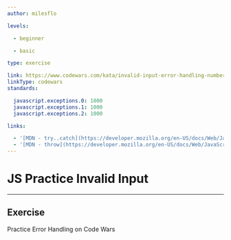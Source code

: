 ```yaml
---
author: milesflo

levels:

  - beginner

  - basic

type: exercise

link: https://www.codewars.com/kata/invalid-input-error-handling-number-1
linkType: codewars
standards:

  javascript.exceptions.0: 1000
  javascript.exceptions.1: 1000
  javascript.exceptions.2: 1000

links:

  - '[MDN - try..catch](https://developer.mozilla.org/en-US/docs/Web/JavaScript/Reference/Statements/try...catch)'
  - '[MDN - throw](https://developer.mozilla.org/en-US/docs/Web/JavaScript/Reference/Statements/throw)'
---
```


# JS Practice Invalid Input

---
## Exercise

Practice Error Handling on Code Wars
 
